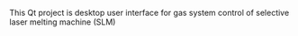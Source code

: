 This Qt project is desktop user interface for gas system control of selective laser melting machine (SLM)
